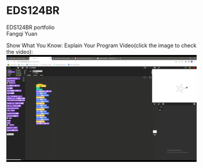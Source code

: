 # EDS124BR
EDS124BR portfolio  
Fangqi Yuan  
  
Show What You Know: Explain Your Program Video(click the image to check the video):   
[![IMAGE ALT TEXT](start.png)](https://youtu.be/r1KgyL_vHaY)
